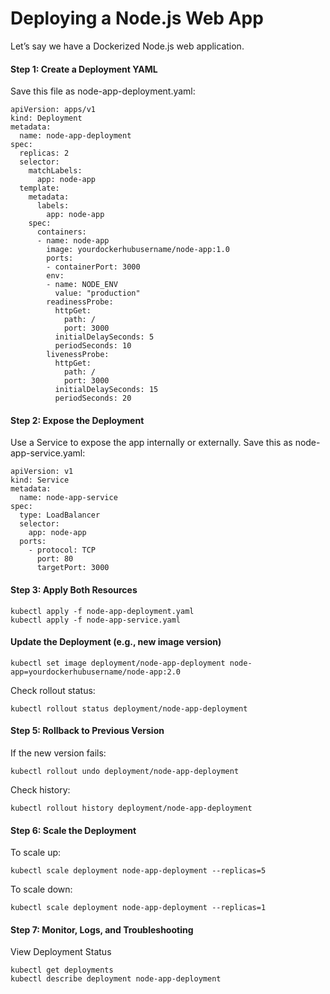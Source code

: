 # Deploying a Node.js Web App

Let’s say we have a Dockerized Node.js web application.

#### Step 1: Create a Deployment YAML

Save this file as node-app-deployment.yaml:

```
apiVersion: apps/v1
kind: Deployment
metadata:
  name: node-app-deployment
spec:
  replicas: 2
  selector:
    matchLabels:
      app: node-app
  template:
    metadata:
      labels:
        app: node-app
    spec:
      containers:
      - name: node-app
        image: yourdockerhubusername/node-app:1.0
        ports:
        - containerPort: 3000
        env:
        - name: NODE_ENV
          value: "production"
        readinessProbe:
          httpGet:
            path: /
            port: 3000
          initialDelaySeconds: 5
          periodSeconds: 10
        livenessProbe:
          httpGet:
            path: /
            port: 3000
          initialDelaySeconds: 15
          periodSeconds: 20
```

#### Step 2: Expose the Deployment

Use a Service to expose the app internally or externally. Save this as node-app-service.yaml:

```
apiVersion: v1
kind: Service
metadata:
  name: node-app-service
spec:
  type: LoadBalancer
  selector:
    app: node-app
  ports:
    - protocol: TCP
      port: 80
      targetPort: 3000
```

#### Step 3: Apply Both Resources

```
kubectl apply -f node-app-deployment.yaml
kubectl apply -f node-app-service.yaml
```

#### Update the Deployment (e.g., new image version)

```
kubectl set image deployment/node-app-deployment node-app=yourdockerhubusername/node-app:2.0
```

Check rollout status:

```
kubectl rollout status deployment/node-app-deployment
```

#### Step 5: Rollback to Previous Version

If the new version fails:

```
kubectl rollout undo deployment/node-app-deployment
```

Check history:

```
kubectl rollout history deployment/node-app-deployment
```

#### Step 6: Scale the Deployment

To scale up:

```
kubectl scale deployment node-app-deployment --replicas=5
```

To scale down:

```
kubectl scale deployment node-app-deployment --replicas=1
```

#### Step 7: Monitor, Logs, and Troubleshooting

View Deployment Status

```
kubectl get deployments
kubectl describe deployment node-app-deployment
```

